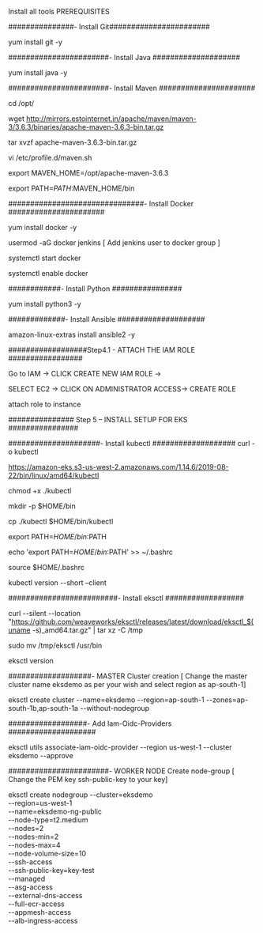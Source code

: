 Install all tools PREREQUISITES

###############- Install Git#######################

yum install git -y

#######################- Install Java ####################

yum install java -y

#######################- Install Maven ######################

cd /opt/

wget http://mirrors.estointernet.in/apache/maven/maven-3/3.6.3/binaries/apache-maven-3.6.3-bin.tar.gz

tar xvzf apache-maven-3.6.3-bin.tar.gz

vi /etc/profile.d/maven.sh

export MAVEN_HOME=/opt/apache-maven-3.6.3

export PATH=$PATH:$MAVEN_HOME/bin

###############################- Install Docker ######################

yum install docker -y

usermod -aG docker jenkins [ Add jenkins user to docker group ]

systemctl start docker

systemctl enable docker

############- Install Python ################

yum install python3 -y

#############- Install Ansible ####################

amazon-linux-extras install ansible2 -y

##################Step4.1 - ATTACH THE IAM ROLE #################

Go to IAM -> CLICK CREATE NEW IAM ROLE ->

SELECT EC2 -> CLICK ON ADMINISTRATOR ACCESS-> CREATE ROLE

attach role to instance

############### Step 5 – INSTALL SETUP FOR EKS ################

#####################-   Install kubectl   ###################
curl -o kubectl

https://amazon-eks.s3-us-west-2.amazonaws.com/1.14.6/2019-08-22/bin/linux/amd64/kubectl

chmod +x ./kubectl

mkdir -p $HOME/bin

cp ./kubectl $HOME/bin/kubectl

export PATH=$HOME/bin:$PATH

echo 'export PATH=$HOME/bin:$PATH' >> ~/.bashrc

source $HOME/.bashrc

kubectl version --short –client


#########################- Install eksctl ##################

curl --silent --location "https://github.com/weaveworks/eksctl/releases/latest/download/eksctl_$(uname -s)_amd64.tar.gz" | tar xz -C /tmp

sudo mv /tmp/eksctl /usr/bin

eksctl version


###################- MASTER Cluster creation [ Change the master cluster name eksdemo as per your wish and select region as ap-south-1]

eksctl create cluster --name=eksdemo --region=ap-south-1 --zones=ap-south-1b,ap-south-1a --without-nodegroup


##################- Add Iam-Oidc-Providers ####################

eksctl utils associate-iam-oidc-provider --region us-west-1 --cluster eksdemo --approve


#######################- WORKER NODE Create node-group [ Change the PEM key ssh-public-key to your key]

eksctl create nodegroup --cluster=eksdemo \
--region=us-west-1 \
--name=eksdemo-ng-public \
--node-type=t2.medium \
--nodes=2 \
--nodes-min=2 \
--nodes-max=4 \
--node-volume-size=10 \
--ssh-access \
--ssh-public-key=key-test \
--managed \
--asg-access \
--external-dns-access \
--full-ecr-access \
--appmesh-access \
--alb-ingress-access







